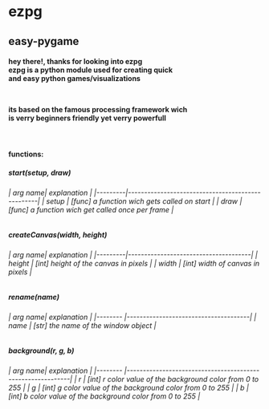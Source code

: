 <h1>ezpg</h1>
<h2>easy-pygame</h2>
<h4>
	<p>
		hey there!, thanks for looking into ezpg<br>
		ezpg is a python module used for creating quick<br>
		and easy python games/visualizations<br>
	</p>
	<br>
	<p>
		its based on the famous processing framework wich<br>
		is verry beginners friendly yet verry powerfull<br>
	</p>
</h4>
<br>
<h4><p>functions: </p></h4>

<h5>start(setup, draw)</h5>
<h6>
| arg name| explanation                                      |
|---------|--------------------------------------------------|
| setup   | [func] a function wich gets called on start      |
| draw    | [func] a function wich get called once per frame |
</h6>

<h5>createCanvas(width, height)</h5>
<h6>
| arg name| explanation                          |
|---------|--------------------------------------|
| height  | [int] height of the canvas in pixels |
| width   | [int] width of canvas in pixels      |
</h6>

<h5>rename(name)</h5>
<h6>
| arg name| explanation                          |
|-------- |--------------------------------------|
| name    | [str] the name of the window object  |
</h6>

<h5>background(r, g, b)</h5>
<h6>
| arg name| explanation                                                |
|-------- |------------------------------------------------------------|
| r       | [int] r color value of the background color from 0 to 255  |
| g       | [int] g color value of the background color from 0 to 255  |
| b       | [int] b color value of the background color from 0 to 255  |
</h6>


